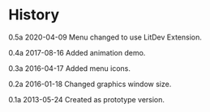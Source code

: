  # History

0.5a 2020-04-09 Menu changed to use LitDev Extension.

0.4a 2017-08-16 Added animation demo.

0.3a 2016-04-17 Added menu icons.

0.2a 2016-01-18 Changed graphics window size.

0.1a 2013-05-24 Created as prototype version.
